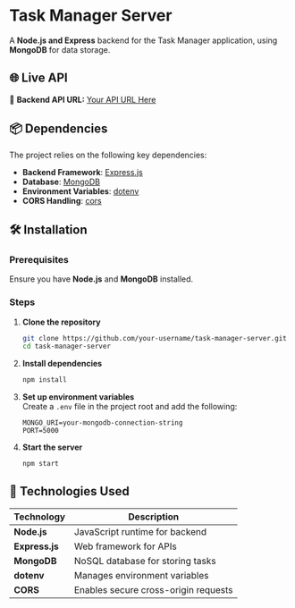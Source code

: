 # Task Manager Server  

A **Node.js and Express** backend for the Task Manager application, using **MongoDB** for data storage.  

## 🌐 Live API  

🔗 **Backend API URL:** [Your API URL Here](https://task-manager-server-pi-weld.vercel.app/)  

## 📦 Dependencies  

The project relies on the following key dependencies:  

- **Backend Framework**: [Express.js](https://expressjs.com/)  
- **Database**: [MongoDB](https://www.mongodb.com/)  
- **Environment Variables**: [dotenv](https://www.npmjs.com/package/dotenv)  
- **CORS Handling**: [cors](https://www.npmjs.com/package/cors)  

## 🛠 Installation  

### Prerequisites  

Ensure you have **Node.js** and **MongoDB** installed.  

### Steps  

1. **Clone the repository**  
   ```sh
   git clone https://github.com/your-username/task-manager-server.git
   cd task-manager-server
   ```

2. **Install dependencies**  
   ```sh
   npm install
   ```

3. **Set up environment variables**  
   Create a `.env` file in the project root and add the following:  
   ```env
   MONGO_URI=your-mongodb-connection-string
   PORT=5000
   ```

4. **Start the server**  
   ```sh
   npm start
   ```

## 🚀 Technologies Used  

| Technology    | Description |
|--------------|-------------|
| **Node.js**  | JavaScript runtime for backend |
| **Express.js** | Web framework for APIs |
| **MongoDB**  | NoSQL database for storing tasks |
| **dotenv**   | Manages environment variables |
| **CORS**     | Enables secure cross-origin requests |

